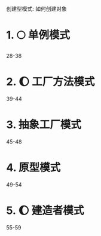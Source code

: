 创建型模式: 如何创建对象




# 1. :full_moon: 单例模式
28-38


# 2. :moon: 工厂方法模式
39-44


# 3. 抽象工厂模式
45-48


# 4. 原型模式
49-54

# 5. :moon: 建造者模式
55-59